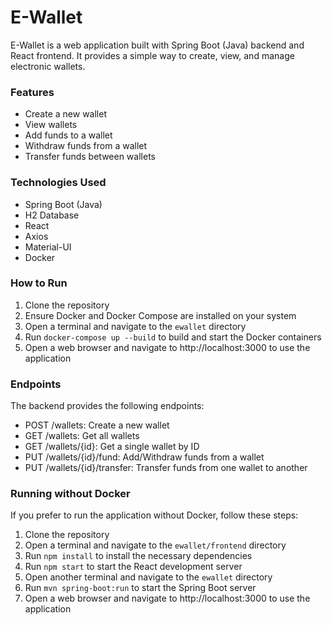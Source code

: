 # E-Wallet

E-Wallet is a web application built with Spring Boot (Java) backend and React frontend. It provides a simple way to create, view, and manage electronic wallets.

### Features
- Create a new wallet
- View wallets
- Add funds to a wallet
- Withdraw funds from a wallet
- Transfer funds between wallets

### Technologies Used
- Spring Boot (Java)
- H2 Database
- React
- Axios
- Material-UI
- Docker

### How to Run
1. Clone the repository
2. Ensure Docker and Docker Compose are installed on your system
3. Open a terminal and navigate to the `ewallet` directory
4. Run `docker-compose up --build` to build and start the Docker containers
5. Open a web browser and navigate to http://localhost:3000 to use the application

### Endpoints
The backend provides the following endpoints:

- POST /wallets: Create a new wallet
- GET /wallets: Get all wallets
- GET /wallets/{id}: Get a single wallet by ID
- PUT /wallets/{id}/fund: Add/Withdraw funds from a wallet
- PUT /wallets/{id}/transfer: Transfer funds from one wallet to another

### Running without Docker
If you prefer to run the application without Docker, follow these steps:

1. Clone the repository
2. Open a terminal and navigate to the `ewallet/frontend` directory
3. Run `npm install` to install the necessary dependencies
4. Run `npm start` to start the React development server
5. Open another terminal and navigate to the `ewallet` directory
6. Run `mvn spring-boot:run` to start the Spring Boot server
7. Open a web browser and navigate to http://localhost:3000 to use the application
